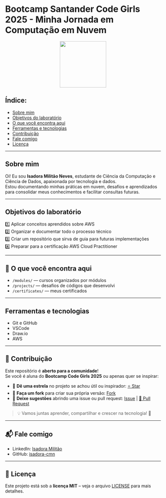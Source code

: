 # Bootcamp Santander Code Girls 2025 - Minha Jornada em Computação em Nuvem


<p align="center">
  <img src="https://upload.wikimedia.org/wikipedia/commons/9/93/Amazon_Web_Services_Logo.svg" width="150"/>
</p>

##  Índice:
- [Sobre mim](#-sobre-mim)
- [Objetivos do laboratório](#-objetivos-do-laboratório)
- [O que você encontra aqui](#-o-que-você-encontra-aqui)
- [Ferramentas e tecnologias](#-ferramentas-e-tecnologias)
- [Contribuição](#-contribuição)
- [Fale comigo](#-fale-comigo)
- [Licença](#-licença)

---

##  Sobre mim
Oi! Eu sou **Isadora Militão Neves**, estudante de Ciência da Computação e Ciência de Dados, apaixonada por tecnologia e dados.  
Estou documentando minhas práticas em nuvem, desafios e aprendizados para consolidar meus conhecimentos e facilitar consultas futuras.

---

##  Objetivos do laboratório

1️⃣ Aplicar conceitos aprendidos sobre AWS  
2️⃣ Organizar e documentar todo o processo técnico  
3️⃣ Criar um repositório que sirva de guia para futuras implementações  
4️⃣ Preparar para a certificação AWS Cloud Practitioner  

---

## 📂 O que você encontra aqui
- `/modules/` — cursos organizados por módulos  
- `/projects/` — desafios de códigos que desenvolvi  
- `/certificates/` — meus certificados  

---

##  Ferramentas e tecnologias
- Git e GitHub  
- VSCode  
- Draw.io  
- AWS  

---

## 🤝 Contribuição
Este repositório é **aberto para a comunidade**!  
Se você é aluna do **Bootcamp Code Girls 2025** ou apenas quer se inspirar:

- 🌟 **Dê uma estrela** no projeto se achou útil ou inspirador: [⭐ Star](https://github.com/isadora-cmn/AWS-CodeGirls-2025/stargazers)  
- 🍴 **Faça um fork** para criar sua própria versão: [ Fork](https://github.com/isadora-cmn/AWS-CodeGirls-2025/fork)  
- 💬 **Deixe sugestões** abrindo uma issue ou pull request: [ Issue](https://github.com/isadora-cmn/AWS-CodeGirls-2025/issues) | [🔧 Pull Request](https://github.com/isadora-cmn/AWS-CodeGirls-2025/pulls)  

> 💡 Vamos juntas aprender, compartilhar e crescer na tecnologia! 🚀

---

## 📬 Fale comigo
- LinkedIn: [Isadora Militão](https://www.linkedin.com/in/isadora-milit%C3%A3o-neves-61b85a346/)  
- GitHub: [isadora-cmn](https://github.com/isadora-cmn)  

---

## 📄 Licença
Este projeto está sob a **licença MIT** – veja o arquivo [LICENSE](LICENSE) para mais detalhes.  

